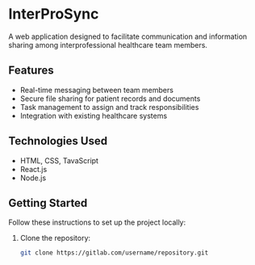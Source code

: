 # InterProSync

A web application designed to facilitate communication and information sharing among interprofessional healthcare team members.

## Features
- Real-time messaging between team members
- Secure file sharing for patient records and documents
- Task management to assign and track responsibilities
- Integration with existing healthcare systems

## Technologies Used
- HTML, CSS, TavaScript
- React.js
- Node.js


## Getting Started
Follow these instructions to set up the project locally:

1. Clone the repository:
   ```bash
   git clone https://gitlab.com/username/repository.git